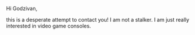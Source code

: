 Hi Godzivan,

this is a desperate attempt to contact you! I am not a stalker. I am just really interested in video game consoles. 
